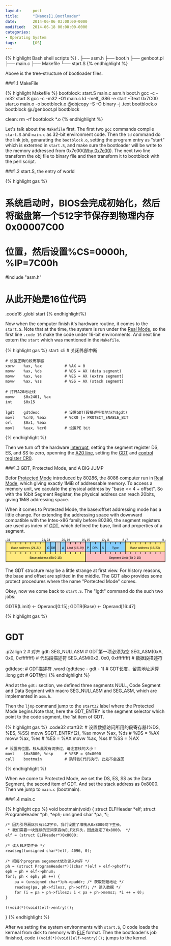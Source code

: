 ```yaml
---
layout: 	post
title:  	"[Nanos]1.Bootloader"
date:   	2014-06-06 03:00:00-0000
modified:   2014-06-18 00:00:00-0000
categories: 
- Operating System
tags:		[OS]
---
```


{% highlight Bash shell scripts %}
.
├── asm.h
├── boot.h
├── genboot.pl
├── main.c
├── Makefile
└── start.S
{% endhighlight %}

Above is the tree-structure of bootloader files. 

###1.1 MakeFile

{% highlight Makefile %}
bootblock: start.S main.c asm.h boot.h
	gcc -c -m32 start.S
	gcc -c -m32 -O1 main.c
	ld -melf_i386 -e start -Ttext 0x7C00 start.o main.o -o bootblock.o
	@objcopy -S -O binary -j .text bootblock.o bootblock
	@./genboot.pl bootblock

clean:
	rm -rf bootblock *.o
{% endhighlight %}

Let's talk about the `Makefile` first. The first two `gcc` commands compile `start.S` and `main.c` as 32-bit environment code. Then the `ld` command do the link job, genarating the `bootblock.o`, setting the program entry as "start" which is externed in `start.S`, and make sure the bootloader will be write to the memory addressed from 0x7c00([Why 0x7c00](http://www.glamenv-septzen.net/en/view/6)). The next two line transform the obj file to binary file and then transform it to bootblock with the perl script.

###1.2 start.S, the entry of world

{% highlight gas %}
# 系统启动时，BIOS会完成初始化，然后将磁盘第一个512字节保存到物理内存0x00007C00
# 位置，然后设置%CS=0000h, %IP=7C00h

#include "asm.h"
# 从此开始是16位代码
.code16
.globl start
{% endhighlight%}

Now when the computer finish it's hardware routine, it comes to the `start.S`. Note that at the time, the system is run under the [Real Mode][Real Mode], so the first line `.code 16` make the code under 16-bit environments. And next line extern the `start` which was mentioned in the `Makefile`.

{% highlight gas %}
start:
	cli                       # 关闭外部中断

	# 设置正确的段寄存器
	xorw    %ax, %ax          # %AX = 0
	movw    %ax, %ds          # %DS = AX (data segment)
	movw    %ax, %es          # %ES = AX (extra segment)
	movw    %ax, %ss          # %SS = AX (stack segment)

	# 打开A20地址线
	movw    $0x2401, %ax
	int     $0x15

	lgdt    gdtdesc           # 设置GDT(段描述符表地址为$gdt)
	movl    %cr0, %eax        # %CR0 |= PROTECT_ENABLE_BIT
	orl     $0x1, %eax
	movl    %eax, %cr0        # 设置PE bit
{% endhighlight %}

Then we turn off the hardware [interrupt][Interrupt], setting the segment register DS, ES, and SS to zero, openning the [A20 line][A20], setting the [GDT][GDT] and [control register CR0](http://en.wikipedia.org/wiki/Control_register).

###1.3 GDT, Protected Mode, and A BIG JUMP

Befor [Protected Mode][Protected Mode] introduced by 80286, the 8086 computer run in [Real Mode][Real Mode], which giving exactly 1MiB of addressable memory. To access a memory unit, we caculate the physical address by "base << 4 + offset". So with the 16bit Segment Register, the physical address can reach 20bits, giving 1MiB addressing space. 

When it comes to Protected Mode, the base:offset addressing mode has a little change. For extending the addressing space with downward compatible with the Intes-x86 family before 80286, the segment registers are used as index of [GDT][GDT], which defined the base, limit and properties of a segment.

![GDT](/images/GDT.png "GDT")

The GDT structure may be a little strange at first view. For history reasons, the base and offset are splitted in the middle. The GDT also provides some protect procedures where the name "Portected Mode" comes.

Okey, now we come back to `start.S`. The "lgdt" command do the such two jobs:

GDTR(Limit) <- Operand[0:15]; GDTR(Base) <- Operand[16:47]

{% highlight gas %}
# GDT
.p2align 2                         # 对齐
gdt:
	SEG_NULLASM                    # GDT第一项必须为空
	SEG_ASM(0xA, 0x0, 0xffffffff)  # 代码段描述符
	SEG_ASM(0x2, 0x0, 0xffffffff)  # 数据段描述符

gdtdesc:                           # GDT描述符
	.word   (gdtdesc - gdt - 1)    # GDT长度，留意地址运算
	.long   gdt                    # GDT地址
{% endhighlight %}

And at the `gdt:` section, we defined three segments NULL, Code Segment and Data Segment with macro SEG\_NULLASM and SEG\_ASM, which are implemented in `asm.h`.

Then the `ljmp` command jump to the `start32` label where the Protected Mode begins.Note that, here the GDT\_ENTRY is the segment selector which point to the code segment, the 1st item of GDT.

{% highlight gas %}
.code32
start32:
	# 设置数据访问所用的段寄存器(%DS, %ES, %SS)
	movw    $GDT_ENTRY(2), %ax
	movw    %ax, %ds          # %DS = %AX
	movw    %ax, %es          # %ES = %AX
	movw    %ax, %ss          # %SS = %AX

	# 设置栈位置。栈从此没有切换过，请注意栈的大小！
	movl    $0x8000, %esp     # %ESP = $0x8000
	call    bootmain          # 跳转到C代码执行，此处不会返回
{% endhighlight %} 

When we come to Protected Mode, we set the DS, ES, SS as the Data Segment, the second item of GDT. And set the stack address as 0x8000. Then we jump to `main.c` (bootmain).

###1.4 main.c

{% highlight cpp %}
void
bootmain(void) {
	struct ELFHeader *elf;
	struct ProgramHeader *ph, *eph;
	unsigned char *pa, *i;

	/* 因为引导扇区只有512字节，我们设置了堆栈从0x8000向下生长。
	 * 我们需要一块连续的空间来容纳ELF文件头，因此选定了0x8000。 */
	elf = (struct ELFHeader*)0x8000;

	/* 读入ELF文件头 */
	readseg((unsigned char*)elf, 4096, 0);

	/* 把每个program segement依次读入内存 */
	ph = (struct ProgramHeader*)((char *)elf + elf->phoff);
	eph = ph + elf->phnum;
	for(; ph < eph; ph ++) {
		pa = (unsigned char*)ph->paddr; /* 获取物理地址 */
		readseg(pa, ph->filesz, ph->off); /* 读入数据 */
		for (i = pa + ph->filesz; i < pa + ph->memsz; *i ++ = 0);
	}

	((void(*)(void))elf->entry)();
}
{% endhighlight %}

After we setting the system environments with `start.S`, C code loads the kerneal from disk to memory with [ELF][ELF] format. Then the bootloader's job finished, code `((void(*)(void))elf->entry)();` jumps to the kernel.

[Interrupt]:http://en.wikipedia.org/wiki/Interrupt
[Protected Mode]:http://en.wikipedia.org/wiki/Protected_mode
[Real Mode]:http://en.wikipedia.org/wiki/Real_mode
[GDT]:http://wiki.osdev.org/GDT
[A20]:http://en.wikipedia.org/wiki/A20_line
[ELF]:http://en.wikipedia.org/wiki/Executable_and_Linkable_Format